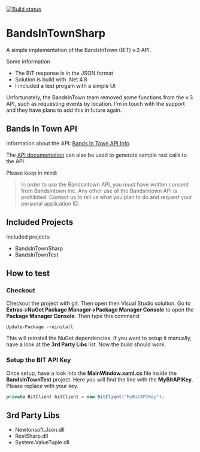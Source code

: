 [![Build status](https://ci.appveyor.com/api/projects/status/bltsg5mkb0ao1ep7/branch/master?svg=true)](https://ci.appveyor.com/project/DerKnob/bandsintownsharp/branch/master)

# BandsInTownSharp

A simple implementation of the BandsInTown (BIT) v.3 API.

Some information
- The BIT response is in the JSON format
- Solution is build with .Net 4.8
- I included a test progam with a simple UI

Unfortunately, the BandsInTown team removed some functions from the v.3 API, such as requesting events by location.
I'm in touch with the support and they have plans to add this in future again.


## Bands In Town API
Information about the API:
[Bands In Town API Info](https://manager.bandsintown.com/support/bandsintown-api)

The [API documentation](https://app.swaggerhub.com/apis/Bandsintown/PublicAPI/3.0.0#/artist%20information/artist) can also be used to generate sample rest calls to the API.

Please keep in mind:
> In order to use the Bandsintown API, you must have written consent from Bandsintown Inc. Any other use of the Bandsintown API is prohibited. Contact us to tell us what you plan to do and request your personal application ID.


## Included Projects
Included projects:
- BandsInTownSharp
- BandsInTownTest


## How to test
### Checkout
Checkout the project with git. Then open then Visual Studio solution. Go to **Extras->NuGet Package Manager->Package Manager Console** to open the **Package Manager Console**.
Then type this command:
```
Update-Package -reinstall
```
This will reinstall the NuGet dependencies. If you want to setup it manually, have a look at the **3rd Party Libs** list. Now the build should work.

### Setup the BIT API Key
Once setup, have a look into the **MainWindow.xaml.cs** file inside the **BandsInTownTest** project. Here you will find the line with the **MyBitAPIKey**. Please replace with your key.

```C#
private BitClient bitClient = new BitClient("MyBitAPIKey");
```

## 3rd Party Libs
- Newtonsoft.Json.dll
- RestSharp.dll
- System.ValueTuple.dll

